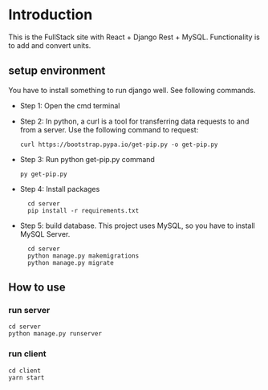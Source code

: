 # Introduction

This is the FullStack site with React + Django Rest + MySQL.
Functionality is to add and convert units.

## setup environment

You have to install something to run django well. See following commands.

- Step 1: Open the cmd terminal

- Step 2: In python, a curl is a tool for transferring data requests to and from a server. Use the following command to request:

  ```
  curl https://bootstrap.pypa.io/get-pip.py -o get-pip.py
  ```

- Step 3: Run python get-pip.py command

  ```
  py get-pip.py
  ```

- Step 4: Install packages
  ```
    cd server
    pip install -r requirements.txt
  ```
- Step 5: build database. This project uses MySQL, so you have to install MySQL Server.
  ```
    cd server
    python manage.py makemigrations
    python manage.py migrate
  ```

## How to use

### run server

```
cd server
python manage.py runserver
```

### run client

```
cd client
yarn start
```
